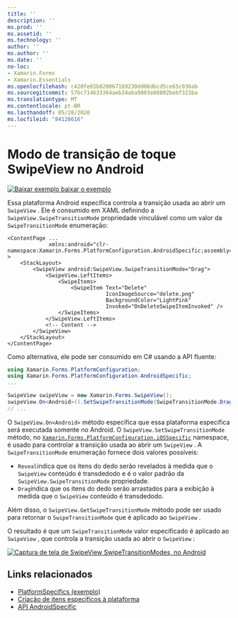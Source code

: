 ```yaml
---
title: ''
description: ''
ms.prod: ''
ms.assetid: ''
ms.technology: ''
author: ''
ms.author: ''
ms.date: ''
no-loc:
- Xamarin.Forms
- Xamarin.Essentials
ms.openlocfilehash: c420fe65b020067169230dd06dbcd5ce65c036ab
ms.sourcegitcommit: 57bc714633364aeb34aba9803e88802bebf321ba
ms.translationtype: MT
ms.contentlocale: pt-BR
ms.lasthandoff: 05/28/2020
ms.locfileid: "84128616"
---
```

# <a name="swipeview-swipe-transition-mode-on-android"></a>Modo de transição de toque SwipeView no Android

[![Baixar exemplo ](~/media/shared/download.png) baixar o exemplo](https://docs.microsoft.com/samples/xamarin/xamarin-forms-samples/userinterface-platformspecifics)

Essa plataforma Android específica controla a transição usada ao abrir um `SwipeView` . Ele é consumido em XAML definindo a `SwipeView.SwipeTransitionMode` propriedade vinculável como um valor da `SwipeTransitionMode` enumeração:

```xaml
<ContentPage ...
             xmlns:android="clr-namespace:Xamarin.Forms.PlatformConfiguration.AndroidSpecific;assembly=Xamarin.Forms.Core" >
    <StackLayout>
        <SwipeView android:SwipeView.SwipeTransitionMode="Drag">
            <SwipeView.LeftItems>
                <SwipeItems>
                    <SwipeItem Text="Delete"
                               IconImageSource="delete.png"
                               BackgroundColor="LightPink"
                               Invoked="OnDeleteSwipeItemInvoked" />
                </SwipeItems>
            </SwipeView.LeftItems>
            <!-- Content -->
        </SwipeView>
    </StackLayout>
</ContentPage>
```

Como alternativa, ele pode ser consumido em C# usando a API fluente:

```csharp
using Xamarin.Forms.PlatformConfiguration;
using Xamarin.Forms.PlatformConfiguration.AndroidSpecific;
...

SwipeView swipeView = new Xamarin.Forms.SwipeView();
swipeView.On<Android>().SetSwipeTransitionMode(SwipeTransitionMode.Drag);
// ...
```

O `SwipeView.On<Android>` método especifica que essa plataforma específica será executada somente no Android. O `SwipeView.SetSwipeTransitionMode` método, no [`Xamarin.Forms.PlatformConfiguration.iOSSpecific`](xref:Xamarin.Forms.PlatformConfiguration.iOSSpecific) namespace, é usado para controlar a transição usada ao abrir um `SwipeView` . A `SwipeTransitionMode` enumeração fornece dois valores possíveis:

- `Reveal`indica que os itens do dedo serão revelados à medida que o `SwipeView` conteúdo é transdedodo e é o valor padrão da `SwipeView.SwipeTransitionMode` propriedade.
- `Drag`indica que os itens do dedo serão arrastados para a exibição à medida que o `SwipeView` conteúdo é transdedodo.

Além disso, o `SwipeView.GetSwipeTransitionMode` método pode ser usado para retornar o `SwipeTransitionMode` que é aplicado ao `SwipeView` .

O resultado é que um `SwipeTransitionMode` valor especificado é aplicado ao `SwipeView` , que controla a transição usada ao abrir o `SwipeView` :

[![Captura de tela de SwipeView SwipeTransitionModes, no Android](swipeview-swipetransitionmode-images/swipetransitionmode.png "SwipeTransitionModes no Android")](swipeview-swipetransitionmode-images/swipetransitionmode-large.png#lightbox "SwipeTransitionModes no Android")

## <a name="related-links"></a>Links relacionados

- [PlatformSpecifics (exemplo)](https://docs.microsoft.com/samples/xamarin/xamarin-forms-samples/userinterface-platformspecifics)
- [Criação de itens específicos à plataforma](~/xamarin-forms/platform/platform-specifics/index.md#creating-platform-specifics)
- [API AndroidSpecific](xref:Xamarin.Forms.PlatformConfiguration.AndroidSpecific)
